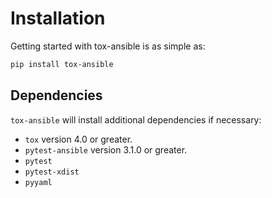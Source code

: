 # Installation

Getting started with tox-ansible is as simple as:

```bash
pip install tox-ansible
```

## Dependencies

`tox-ansible` will install additional dependencies if necessary:

- `tox` version 4.0 or greater.
- `pytest-ansible` version 3.1.0 or greater.
- `pytest`
- `pytest-xdist`
- `pyyaml`

